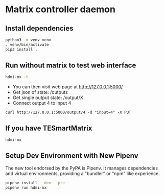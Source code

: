 # Matrix controller daemon

## Install dependencies
```bash
python3 -m venv venv
. venv/bin/activate
pip3 install .
```

## Run without matrix to test web interface
```bash
hdmi-mx -t
```
- You can then visit web page at http://127.0.0.1:5000/
- Get json of state: /outputs
- Get single output state: /output/X
- Connect output 4 to input 4
```
curl http://127.0.0.1:5000/output/4 -d "input=4" -X PUT
```

## If you have TESmartMatrix 
```bash
hdmi-mx
```

## Setup Dev Environment with New Pipenv
The new tool endorsed by the PyPA is Pipenv. It manages dependencies and virtual environments, providing a "bundler" or "npm" like experience.
```bash
pipenv install --dev --pre
pipenv run hdmi-mx
```
